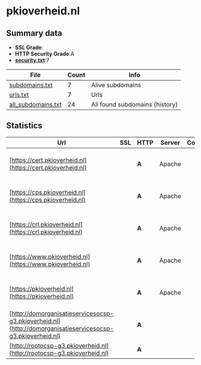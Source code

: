 

# pkioverheid.nl
## Summary data


 - **SSL Grade**:
 - **HTTP Security Grade**:A
 - **[security.txt](https://www.digitaleoverheid.nl/nieuws/standaard-security-txt-nu-verplicht-voor-overheid/)**:7


| File       | Count | Info |
|------------|-------|------|
|[subdomains.txt](/data/pkioverheid.nl/subdomains.txt)|7|Alive subdomains|
|[urls.txt](/data/pkioverheid.nl/urls.txt)|7|Urls|
|[all_subdomains.txt](/data/pkioverheid.nl/all_subdomains.txt)|24|All found subdomains (history)|


## Statistics


| Url | SSL | HTTP | Server | Cookie | HSTS | CORS | CTO | CSP | XFO | XXP | RP |FP| Tech |Title |
|--------|-------|-------|------|------|------|------|------|------|------|------|------|------|------|------|
|[https://cert.pkioverheid.nl](https://cert.pkioverheid.nl)| | **A**|Apache| |:white_check_mark: | :warning:| | :white_check_mark:| :white_check_mark: | :white_check_mark: | :white_check_mark: | |Apache HTTP Server HSTS|Overzicht PKIove...|
|[https://cps.pkioverheid.nl](https://cps.pkioverheid.nl)| | **A**|Apache| |:white_check_mark: | :warning:| | :white_check_mark:| :white_check_mark: | :white_check_mark: | :white_check_mark: | |Apache HTTP Server HSTS|Certification Pr...|
|[https://crl.pkioverheid.nl](https://crl.pkioverheid.nl)| | **A**|Apache| |:white_check_mark: | :warning:| | :white_check_mark:| :white_check_mark: | :white_check_mark: | :white_check_mark: | |Apache HTTP Server HSTS|PKIoverheid Cert...|
|[https://www.pkioverheid.nl](https://www.pkioverheid.nl)| | **A**|Apache| |:white_check_mark: | :warning:| | :white_check_mark:| :white_check_mark: | :white_check_mark: | :white_check_mark: | |Apache HTTP Server HSTS|302 Found|
|[https://pkioverheid.nl](https://pkioverheid.nl)| | **A**|Apache| |:white_check_mark: | :warning:| | :white_check_mark:| :white_check_mark: | :white_check_mark: | :white_check_mark: | |Apache HTTP Server HSTS|302 Found|
|[http://domorganisatieservicesocsp-g3.pkioverheid.nl](http://domorganisatieservicesocsp-g3.pkioverheid.nl)| | **A**|| |:white_check_mark: | | | :white_check_mark:| :white_check_mark: | :white_check_mark: | :white_check_mark: | |HSTS||
|[http://rootocsp-g3.pkioverheid.nl](http://rootocsp-g3.pkioverheid.nl)| | **A**|| |:white_check_mark: | | | :white_check_mark:| :white_check_mark: | :white_check_mark: | :white_check_mark: | |HSTS||

